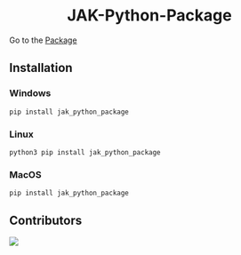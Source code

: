 <div align=center>

# JAK-Python-Package

</div>

Go to the [Package](https://pypi.org/project/jak-python-package/)

## Installation
### Windows
`pip install jak_python_package`

### Linux
`python3 pip install jak_python_package`

### MacOS
`pip install jak_python_package`

## Contributors
<a href = "https://github.com/Jonak-Adipta-Kalita/JAK-Python-Package/graphs/contributors">
  <img src = "https://contrib.rocks/image?repo=Jonak-Adipta-Kalita/JAK-Python-Package"/>
</a>
